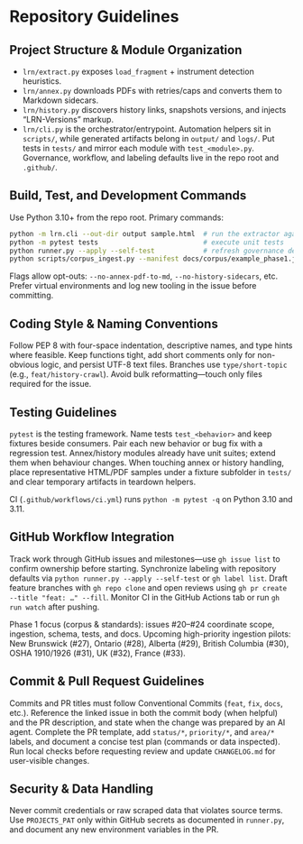 # Repository Guidelines

## Project Structure & Module Organization
- `lrn/extract.py` exposes `load_fragment` + instrument detection heuristics.
- `lrn/annex.py` downloads PDFs with retries/caps and converts them to Markdown sidecars.
- `lrn/history.py` discovers history links, snapshots versions, and injects “LRN-Versions” markup.
- `lrn/cli.py` is the orchestrator/entrypoint. Automation helpers sit in `scripts/`, while generated artifacts belong in `output/` and `logs/`. Put tests in `tests/` and mirror each module with `test_<module>.py`. Governance, workflow, and labeling defaults live in the repo root and `.github/`.

## Build, Test, and Development Commands
Use Python 3.10+ from the repo root. Primary commands:
```bash
python -m lrn.cli --out-dir output sample.html  # run the extractor against saved HTML
python -m pytest tests                          # execute unit tests
python runner.py --apply --self-test            # refresh governance defaults and run sanity checks
python scripts/corpus_ingest.py --manifest docs/corpus/example_phase1.json --out-dir output --log-dir logs/ingestion --resume
```
Flags allow opt-outs: `--no-annex-pdf-to-md`, `--no-history-sidecars`, etc. Prefer virtual environments and log new tooling in the issue before committing.

## Coding Style & Naming Conventions
Follow PEP 8 with four-space indentation, descriptive names, and type hints where feasible. Keep functions tight, add short comments only for non-obvious logic, and persist UTF-8 text files. Branches use `type/short-topic` (e.g., `feat/history-crawl`). Avoid bulk reformatting—touch only files required for the issue.

## Testing Guidelines
`pytest` is the testing framework. Name tests `test_<behavior>` and keep fixtures beside consumers. Pair each new behavior or bug fix with a regression test. Annex/history modules already have unit suites; extend them when behaviour changes. When touching annex or history handling, place representative HTML/PDF samples under a fixture subfolder in `tests/` and clear temporary artifacts in teardown helpers.

CI (`.github/workflows/ci.yml`) runs `python -m pytest -q` on Python 3.10 and 3.11.

## GitHub Workflow Integration
Track work through GitHub issues and milestones—use `gh issue list` to confirm ownership before starting. Synchronize labeling with repository defaults via `python runner.py --apply --self-test` or `gh label list`. Draft feature branches with `gh repo clone` and open reviews using `gh pr create --title "feat: …" --fill`. Monitor CI in the GitHub Actions tab or run `gh run watch` after pushing.

Phase 1 focus (corpus & standards): issues #20–#24 coordinate scope, ingestion, schema, tests, and docs.
Upcoming high-priority ingestion pilots: New Brunswick (#27), Ontario (#28), Alberta (#29), British Columbia (#30), OSHA 1910/1926 (#31), UK (#32), France (#33).

## Commit & Pull Request Guidelines
Commits and PR titles must follow Conventional Commits (`feat`, `fix`, `docs`, etc.). Reference the linked issue in both the commit body (when helpful) and the PR description, and state when the change was prepared by an AI agent. Complete the PR template, add `status/*`, `priority/*`, and `area/*` labels, and document a concise test plan (commands or data inspected). Run local checks before requesting review and update `CHANGELOG.md` for user-visible changes.

## Security & Data Handling
Never commit credentials or raw scraped data that violates source terms. Use `PROJECTS_PAT` only within GitHub secrets as documented in `runner.py`, and document any new environment variables in the PR.
